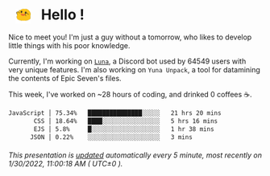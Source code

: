 <h1>   <img src="./spoink.gif" style="vertical-align:middle;" width="30px">   Hello ! </h1>

Nice to meet you! I'm just a guy without a tomorrow, who likes to develop little things with his poor knowledge.

Currently, I'm working on <a href='https://github.com/Asgarrrr/Luna'>`Luna`</a>, a Discord bot used by 64549 users with very unique features. I'm also working on `Yuna Unpack`, a tool for datamining the contents of Epic Seven's files.

This week, I've worked on ~28 hours of coding, and drinked 0 coffees ☕.

```
JavaScript │ 75.34%   ███████████████░░░░░   21 hrs 20 mins
       CSS │ 18.64%   ████░░░░░░░░░░░░░░░░   5 hrs 16 mins
       EJS │ 5.8%     █░░░░░░░░░░░░░░░░░░░   1 hr 38 mins
      JSON │ 0.22%    ░░░░░░░░░░░░░░░░░░░░   3 mins
```

###### This presentation is [updated](https://github.com/Asgarrrr) automatically every 5 minute, most recently on 1/30/2022, 11:00:18 AM ( UTC±0 ).